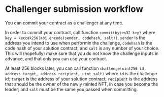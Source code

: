 # Challenger submission workflow

You can commit your contract as a challenger at any time.

In order to commit your contract, call function `commit(bytes32 key)` where
`key = keccak256(abi.encode(sender, codehash, salt))`, `sender` is the address
you intend to use when performin the challenge, `codehash` is the code hash of
your solution contract, and `salt` is any number of your choice.  This will
(hopefully) make sure that you do not know the challenge inputs in advance, and
that only you can use your contract.

At least 256 blocks later, you can call function `challenge(uint256 id, address
target, address recipient, uint salt)` where `id` is the challenge id; `target`
is the address of your solution contract; `recipient` is the address that
should be the owner of the newly minted NFT, in case you become the leader; and
`salt` must be the same you passed when committing.
